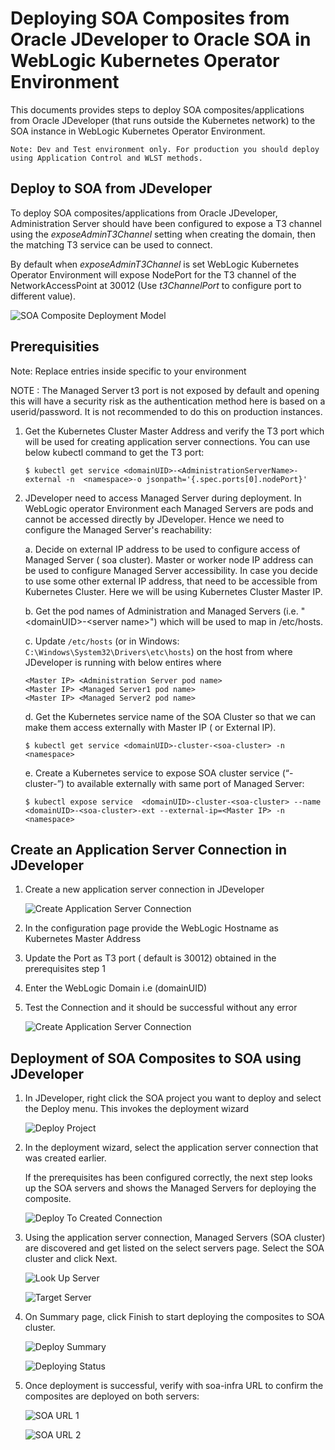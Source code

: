 # Deploying SOA Composites from Oracle JDeveloper to Oracle SOA in WebLogic Kubernetes Operator Environment

This documents provides steps to deploy SOA composites/applications from Oracle JDeveloper (that runs outside the Kubernetes network) to the SOA instance in WebLogic Kubernetes Operator Environment.

```
Note: Dev and Test environment only. For production you should deploy using Application Control and WLST methods.
```

## Deploy to SOA from JDeveloper

To deploy SOA composites/applications from Oracle JDeveloper, Administration Server should have been configured to expose a T3 channel using the *exposeAdminT3Channel* setting when creating the domain, then the matching T3 service can be used to connect.

By default when *exposeAdminT3Channel* is set WebLogic Kubernetes Operator Environment will expose NodePort for the T3 channel of the NetworkAccessPoint at 30012 (Use *t3ChannelPort* to configure port to different value).

![SOA Composite Deployment Model](images/SOA_Composites_Deploy_using_Jdev.png)

## Prerequisities

Note: Replace entries inside <xxxx> specific to your environment

NOTE  : The Managed Server t3 port is not exposed by default and opening this will have a security risk as the authentication method here is based on a userid/password. It is not recommended to do this on production instances.

1.  Get the Kubernetes Cluster Master Address and verify the T3 port which will be used for creating application server connections. You can use below kubectl command to get the T3 port:

        $ kubectl get service <domainUID>-<AdministrationServerName>-external -n  <namespace>-o jsonpath='{.spec.ports[0].nodePort}'

2.  JDeveloper need to access Managed Server during deployment. In WebLogic operator Environment each Managed Servers are pods and cannot be accessed directly by JDeveloper. Hence we need to configure the Managed Server's reachability:

    a. Decide on external IP address to be used to configure access of Managed Server ( soa cluster). Master or worker node IP address can be used to configure Managed Server accessibility. In case you decide to use some other external IP address, that need to be accessible from Kubernetes Cluster. Here we will be using Kubernetes Cluster Master IP.
    
    b. Get the pod names of Administration and Managed Servers (i.e. "\<domainUID>-\<server name>") which will be used to map in /etc/hosts.
    
    c. Update `/etc/hosts` (or in Windows: `C:\Windows\System32\Drivers\etc\hosts`) on the host from where JDeveloper is running with below entires where
        
        <Master IP> <Administration Server pod name>
        <Master IP> <Managed Server1 pod name>
        <Master IP> <Managed Server2 pod name>
    
    d. Get the Kubernetes service name of the SOA Cluster so that we can make them access externally with Master IP ( or External IP).
        
        $ kubectl get service <domainUID>-cluster-<soa-cluster> -n <namespace>
    
    e. Create a Kubernetes service to expose SOA cluster service (“<domainUID>-cluster-<soa-cluster>”) to available externally with same port of Managed Server:
        
        $ kubectl expose service  <domainUID>-cluster-<soa-cluster> --name <domainUID>-<soa-cluster>-ext --external-ip=<Master IP> -n <namespace>

## Create an Application Server Connection in JDeveloper

1. Create a new application server connection in JDeveloper 

    ![Create Application Server Connection](images/CreateApplicationServerConnection.jpg)

2. In the configuration page provide the WebLogic Hostname as Kubernetes Master Address
3. Update the Port as T3 port ( default is  30012) obtained in the prerequisites step 1
4. Enter the WebLogic Domain i.e (domainUID)
5. Test the Connection and it should be successful without any error

    ![Create Application Server Connection](images/CreateApplicationServerConnectionTestConnection.jpg)

## Deployment of SOA Composites to SOA using JDeveloper

1. In JDeveloper, right click the SOA project you want to deploy and select the Deploy menu. This  invokes the deployment wizard

     ![Deploy Project](images/DeployProject.jpg)

2. In the deployment wizard, select the application server connection that was created earlier.

    If the prerequisites has been configured correctly, the next step looks up the SOA servers and shows the Managed Servers for deploying the composite.

    ![Deploy To Created Connection](images/DeployToCreatedConnection.jpg)

3. Using the application server connection, Managed Servers (SOA cluster) are discovered and get listed on the select servers page. Select the SOA cluster and click Next.

    ![Look Up Server](images/LookUpServer.jpg)
    
    ![Target Server](images/TargetServers.jpg)

4. On Summary page, click Finish to start deploying the composites to SOA cluster.

    ![Deploy Summary](images/DeploySummaryPage.jpg)

    ![Deploying Status](images/DeployingStatus.jpg)
    
5. Once deployment is successful, verify with soa-infra URL to confirm the composites are deployed on both servers:

    ![SOA URL 1](images/SOAURLs1.jpg)

    ![SOA URL 2](images/SOAURL2.jpg)

